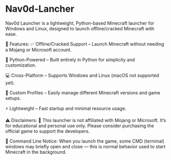 # Nav0d-Lancher
Nav0d Launcher is a lightweight, Python-based Minecraft launcher for Windows and Linux, designed to launch offline/cracked Minecraft with ease.

🧩 Features:
✅ Offline/Cracked Support – Launch Minecraft without needing a Mojang or Microsoft account.

🐍 Python-Powered – Built entirely in Python for simplicity and customization.

💻 Cross-Platform – Supports Windows and Linux (macOS not supported yet).

📁 Custom Profiles – Easily manage different Minecraft versions and game setups.

⚡ Lightweight – Fast startup and minimal resource usage.

⚠️ Disclaimers:
📜 This launcher is not affiliated with Mojang or Microsoft. It’s for educational and personal use only. Please consider purchasing the official game to support the developers.

💬 Command Line Notice: When you launch the game, some CMD (terminal) windows may briefly open and close — this is normal behavior used to start Minecraft in the background.
